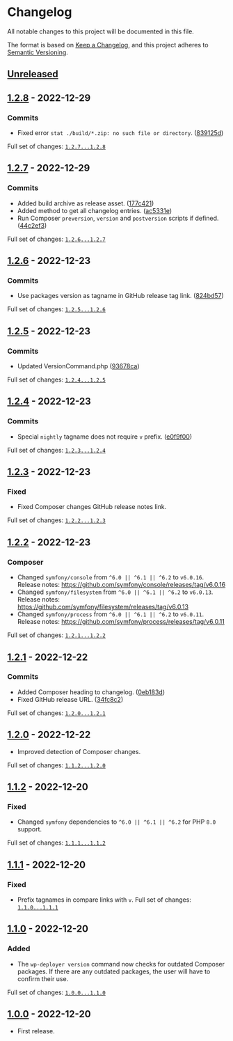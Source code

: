 # Changelog

All notable changes to this project will be documented in this file.

The format is based on [Keep a Changelog](https://keepachangelog.com/en/1.0.0/),
and this project adheres to [Semantic Versioning](https://semver.org/spec/v2.0.0.html).

## [Unreleased]

## [1.2.8] - 2022-12-29

### Commits

- Fixed error `stat ./build/*.zip: no such file or directory`. ([839125d](https://github.com/pronamic/wp-deployer/commit/839125d6b6264f77905db0784895e9f924b9a0e0))

Full set of changes: [`1.2.7...1.2.8`][1.2.8]

[1.2.8]: https://github.com/pronamic/wp-deployer/compare/v1.2.7...v1.2.8

## [1.2.7] - 2022-12-29

### Commits

- Added build archive as release asset. ([177c421](https://github.com/pronamic/wp-deployer/commit/177c421046d057d7429e7287783b545c97727e79))
- Added method to get all changelog entries. ([ac5331e](https://github.com/pronamic/wp-deployer/commit/ac5331ea16d00ebc4433fd6329b51ff89ce29751))
- Run Composer `preversion`, `version` and `postversion` scripts if defined. ([44c2ef3](https://github.com/pronamic/wp-deployer/commit/44c2ef363e96f62fd1006e2090d5c0458b403337))

Full set of changes: [`1.2.6...1.2.7`][1.2.7]

[1.2.7]: https://github.com/pronamic/wp-deployer/compare/v1.2.6...v1.2.7

## [1.2.6] - 2022-12-23

### Commits

- Use packages version as tagname in GitHub release tag link. ([824bd57](https://github.com/pronamic/wp-deployer/commit/824bd57cd7cd079212c96535fef3fb5dda7dd703))

Full set of changes: [`1.2.5...1.2.6`][1.2.6]

[1.2.6]: https://github.com/pronamic/wp-deployer/compare/v1.2.5...v1.2.6

## [1.2.5] - 2022-12-23

### Commits

- Updated VersionCommand.php ([93678ca](https://github.com/pronamic/wp-deployer/commit/93678cabe0b43dd2103b9a649faeb44c199a054c))

Full set of changes: [`1.2.4...1.2.5`][1.2.5]

[1.2.5]: https://github.com/pronamic/wp-deployer/compare/v1.2.4...v1.2.5

## [1.2.4] - 2022-12-23

### Commits

- Special `nightly` tagname does not require `v` prefix. ([e0f9f00](https://github.com/pronamic/wp-deployer/commit/e0f9f009f121bef480738f0e3205cb9e2e6f0786))

Full set of changes: [`1.2.3...1.2.4`][1.2.4]

[1.2.4]: https://github.com/pronamic/wp-deployer/compare/v1.2.3...v1.2.4

## [1.2.3] - 2022-12-23
### Fixed

- Fixed Composer changes GitHub release notes link.

Full set of changes: [`1.2.2...1.2.3`][1.2.3]

[1.2.3]: https://github.com/pronamic/wp-deployer/compare/v1.2.2...v1.2.3

## [1.2.2] - 2022-12-23

### Composer

- Changed `symfony/console` from `^6.0 || ^6.1 || ^6.2` to `v6.0.16`.
	Release notes: https://github.com/symfony/console/releases/tag/v6.0.16
- Changed `symfony/filesystem` from `^6.0 || ^6.1 || ^6.2` to `v6.0.13`.
	Release notes: https://github.com/symfony/filesystem/releases/tag/v6.0.13
- Changed `symfony/process` from `^6.0 || ^6.1 || ^6.2` to `v6.0.11`.
	Release notes: https://github.com/symfony/process/releases/tag/v6.0.11

Full set of changes: [`1.2.1...1.2.2`][1.2.2]

[1.2.2]: https://github.com/pronamic/wp-deployer/compare/v1.2.1...v1.2.2

## [1.2.1] - 2022-12-22

### Commits

- Added Composer heading to changelog. ([0eb183d](https://github.com/pronamic/wp-deployer/commit/0eb183d6f6ce26415331fcb75caecc2af78fcf12))
- Fixed GitHub release URL. ([34fc8c2](https://github.com/pronamic/wp-deployer/commit/34fc8c2c56bae2295310fb52a82f6b8b7a664daf))

Full set of changes: [`1.2.0...1.2.1`][1.2.1]

[1.2.1]: https://github.com/pronamic/wp-deployer/compare/v1.2.0...v1.2.1

## [1.2.0] - 2022-12-22
- Improved detection of Composer changes.

Full set of changes: [`1.1.2...1.2.0`][1.2.0]

[1.2.0]: https://github.com/pronamic/wp-deployer/compare/v1.1.2...v1.2.0

## [1.1.2] - 2022-12-20
### Fixed

- Changed `symfony` dependencies to `^6.0 || ^6.1 || ^6.2` for PHP `8.0` support.

Full set of changes: [`1.1.1...1.1.2`][1.1.2]

[1.1.2]: https://github.com/pronamic/wp-deployer/compare/v1.1.1...v1.1.2

## [1.1.1] - 2022-12-20
### Fixed

- Prefix tagnames in compare links with `v`.
Full set of changes: [`1.1.0...1.1.1`][1.1.1]

[1.1.1]: https://github.com/pronamic/wp-deployer/compare/v1.1.0...v1.1.1

## [1.1.0] - 2022-12-20
### Added

- The `wp-deployer version` command now checks for outdated Composer packages. If there are any outdated packages, the user will have to confirm their use.

Full set of changes: [`1.0.0...1.1.0`][1.1.0]

[1.1.0]: https://github.com/pronamic/wp-deployer/compare/v1.0.0...v1.1.0

## [1.0.0] - 2022-12-20

- First release.

[unreleased]: https://github.com/pronamic/wp-deployer/compare/v1.0.0...HEAD
[1.0.0]: https://github.com/pronamic/wp-deployer/releases/tag/v1.0.0
